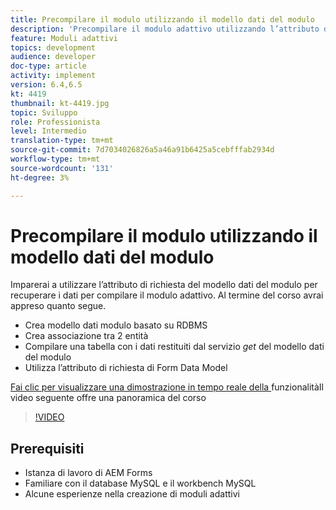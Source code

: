 ```yaml
---
title: Precompilare il modulo utilizzando il modello dati del modulo
description: 'Precompilare il modulo adattivo utilizzando l’attributo di richiesta del modello di dati del modulo '
feature: Moduli adattivi
topics: development
audience: developer
doc-type: article
activity: implement
version: 6.4,6.5
kt: 4419
thumbnail: kt-4419.jpg
topic: Sviluppo
role: Professionista
level: Intermedio
translation-type: tm+mt
source-git-commit: 7d7034026826a5a46a91b6425a5cebfffab2934d
workflow-type: tm+mt
source-wordcount: '131'
ht-degree: 3%

---
```



# Precompilare il modulo utilizzando il modello dati del modulo

Imparerai a utilizzare l’attributo di richiesta del modello dati del modulo per recuperare i dati per compilare il modulo adattivo.
Al termine del corso avrai appreso quanto segue.

* Crea modello dati modulo basato su RDBMS
* Crea associazione tra 2 entità
* Compilare una tabella con i dati restituiti dal servizio _get_ del modello dati del modulo
* Utilizza l’attributo di richiesta di Form Data Model


[Fai clic per visualizzare una dimostrazione in tempo reale della ](https://forms.enablementadobe.com/content/dam/formsanddocuments/fdmwithrequestparameterinurl/jcr:content?wcmmode=disabled&amp;empID=207)
funzionalitàIl video seguente offre una panoramica del corso
>[!VIDEO](https://video.tv.adobe.com/v/36387/quality=9)

## Prerequisiti

* Istanza di lavoro di AEM Forms
* Familiare con il database MySQL e il workbench MySQL
* Alcune esperienze nella creazione di moduli adattivi

